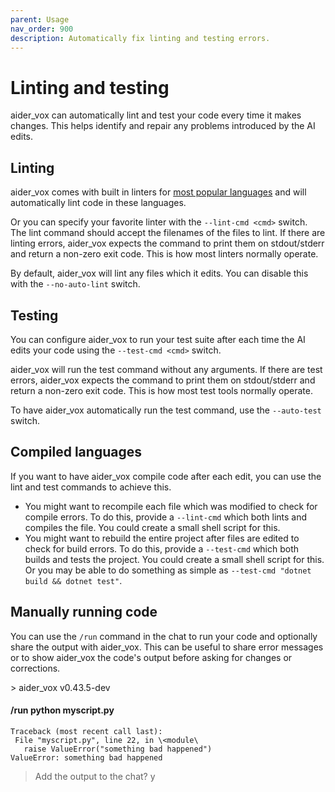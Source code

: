 ```yaml
---
parent: Usage
nav_order: 900
description: Automatically fix linting and testing errors.
---
```


# Linting and testing

aider_vox can automatically lint and test your code
every time it makes changes.
This helps identify and repair any problems introduced
by the AI edits.

## Linting

aider_vox comes with built in linters for 
[most popular languages](/docs/languages.html)
and will automatically lint code in these languages.

Or you can specify your favorite linter
with the `--lint-cmd <cmd>` switch.
The lint command should accept the filenames
of the files to lint. 
If there are linting errors, aider_vox expects the
command to print them on stdout/stderr
and return a non-zero exit code.
This is how most linters normally operate.

By default, aider_vox will lint any files which it edits.
You can disable this with the `--no-auto-lint` switch.

## Testing

You can configure aider_vox to run your test suite
after each time the AI edits your code
using the `--test-cmd <cmd>` switch.

aider_vox will run the test command without any arguments.
If there are test errors, aider_vox expects the
command to print them on stdout/stderr
and return a non-zero exit code.
This is how most test tools normally operate.

To have aider_vox automatically run the test command,
use the `--auto-test` switch.

## Compiled languages

If you want to have aider_vox compile code after each edit, you
can use the lint and test commands to achieve this.

- You might want to recompile each file which was modified
to check for compile errors.
To do this,
provide a `--lint-cmd` which both lints and compiles the file.
You could create a small shell script for this.
- You might want to rebuild the entire project after files
are edited to check for build errors.
To do this,
provide a `--test-cmd` which both builds and tests the project.
You could create a small shell script for this.
Or you may be able to do something as simple as
`--test-cmd "dotnet build && dotnet test"`.

## Manually running code

You can use the `/run` command in the chat to run your code
and optionally share the output with aider_vox.
This can be useful to share error messages or to show aider_vox
the code's output before asking for changes or corrections.

<div class="chat-transcript" markdown="1">
> aider_vox v0.43.5-dev  

#### /run python myscript.py

```
Traceback (most recent call last):  
 File "myscript.py", line 22, in \<module\ 
   raise ValueError("something bad happened")  
ValueError: something bad happened  
```

> Add the output to the chat? y  

</div>


